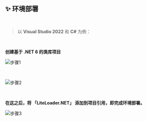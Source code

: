 ## ✨ 环境部署

<br>

>以 **Visual Studio 2022** 和 **C#** 为例：

<br>

**创建基于 .NET 6 的类库项目**

![步骤1](/assets/NET/deploy_step1.png)

<br>

![步骤2](/assets/NET/deploy_step2.png)

<br>

**在这之后，将 「LiteLoader.NET」 添加到项目引用，即完成环境部署。**

![步骤3](/assets/NET/deploy_step3.png)

